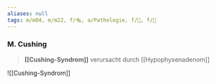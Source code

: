 ```yaml
---
aliases: null
tags: m/m04, m/m22, f/🗞️, a/Pathologie, f/🧠, f/🔪
---
```

### M. Cushing
> **[[Cushing-Syndrom]]** verursacht durch [[Hypophysenadenom]]

![[Cushing-Syndrom]]